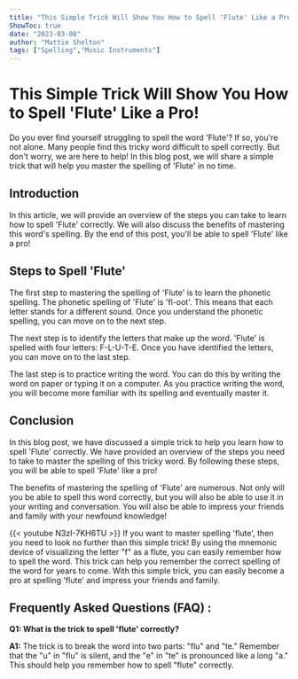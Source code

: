 ```yaml
---
title: "This Simple Trick Will Show You How to Spell 'Flute' Like a Pro!"
ShowToc: true 
date: "2023-03-08"
author: "Mattie Shelton" 
tags: ["Spelling","Music Instruments"]
---
```

# This Simple Trick Will Show You How to Spell 'Flute' Like a Pro!

Do you ever find yourself struggling to spell the word 'Flute'? If so, you're not alone. Many people find this tricky word difficult to spell correctly. But don't worry, we are here to help! In this blog post, we will share a simple trick that will help you master the spelling of 'Flute' in no time. 

## Introduction

In this article, we will provide an overview of the steps you can take to learn how to spell 'Flute' correctly. We will also discuss the benefits of mastering this word's spelling. By the end of this post, you'll be able to spell 'Flute' like a pro! 

## Steps to Spell 'Flute'

The first step to mastering the spelling of 'Flute' is to learn the phonetic spelling. The phonetic spelling of 'Flute' is 'fl-oot'. This means that each letter stands for a different sound. Once you understand the phonetic spelling, you can move on to the next step. 

The next step is to identify the letters that make up the word. 'Flute' is spelled with four letters: F-L-U-T-E. Once you have identified the letters, you can move on to the last step. 

The last step is to practice writing the word. You can do this by writing the word on paper or typing it on a computer. As you practice writing the word, you will become more familiar with its spelling and eventually master it. 

## Conclusion

In this blog post, we have discussed a simple trick to help you learn how to spell 'Flute' correctly. We have provided an overview of the steps you need to take to master the spelling of this tricky word. By following these steps, you will be able to spell 'Flute' like a pro! 

The benefits of mastering the spelling of 'Flute' are numerous. Not only will you be able to spell this word correctly, but you will also be able to use it in your writing and conversation. You will also be able to impress your friends and family with your newfound knowledge!

{{< youtube N3zI-7KH6TU >}} 
If you want to master spelling 'flute', then you need to look no further than this simple trick! By using the mnemonic device of visualizing the letter "f" as a flute, you can easily remember how to spell the word. This trick can help you remember the correct spelling of the word for years to come. With this simple trick, you can easily become a pro at spelling 'flute' and impress your friends and family.

## Frequently Asked Questions (FAQ) :
**Q1: What is the trick to spell 'flute' correctly?**

**A1:** The trick is to break the word into two parts: "flu" and "te." Remember that the "u" in "flu" is silent, and the "e" in "te" is pronounced like a long "a." This should help you remember how to spell "flute" correctly.





